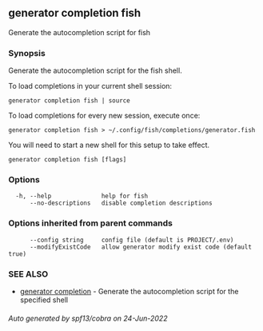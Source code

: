 ## generator completion fish

Generate the autocompletion script for fish

### Synopsis

Generate the autocompletion script for the fish shell.

To load completions in your current shell session:

	generator completion fish | source

To load completions for every new session, execute once:

	generator completion fish > ~/.config/fish/completions/generator.fish

You will need to start a new shell for this setup to take effect.

```
generator completion fish [flags]
```

### Options

```
  -h, --help              help for fish
      --no-descriptions   disable completion descriptions
```

### Options inherited from parent commands

```
      --config string     config file (default is PROJECT/.env)
      --modifyExistCode   allow generator modify exist code (default true)
```

### SEE ALSO

* [generator completion](generator_completion.md)     - Generate the autocompletion script for the specified shell

###### Auto generated by spf13/cobra on 24-Jun-2022
